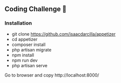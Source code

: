 ## Coding Challenge 🚀

### Installation

* git clone https://github.com/isaacdarcilla/appetizer
* cd appetizer
* composer install
* php artisan migrate
* npm install
* npm run dev
* php artisan serve

Go to browser and copy http://localhost:8000/
